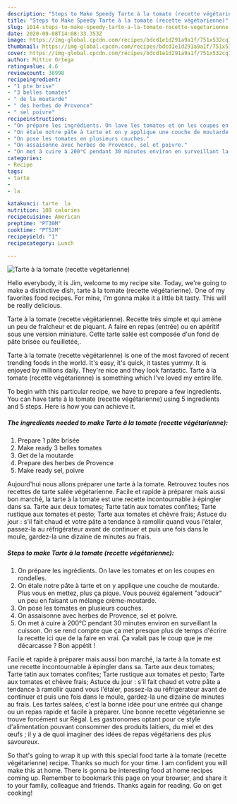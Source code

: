 ```yaml
---
description: "Steps to Make Speedy Tarte à la tomate (recette végétarienne)"
title: "Steps to Make Speedy Tarte à la tomate (recette végétarienne)"
slug: 1014-steps-to-make-speedy-tarte-a-la-tomate-recette-vegetarienne
date: 2020-09-08T14:08:33.353Z
image: https://img-global.cpcdn.com/recipes/bdcd1e1d291a9a1f/751x532cq70/tarte-a-la-tomate-recette-vegetarienne-photo-principale-de-la-recette.jpg
thumbnail: https://img-global.cpcdn.com/recipes/bdcd1e1d291a9a1f/751x532cq70/tarte-a-la-tomate-recette-vegetarienne-photo-principale-de-la-recette.jpg
cover: https://img-global.cpcdn.com/recipes/bdcd1e1d291a9a1f/751x532cq70/tarte-a-la-tomate-recette-vegetarienne-photo-principale-de-la-recette.jpg
author: Mittie Ortega
ratingvalue: 4.6
reviewcount: 38998
recipeingredient:
- "1 pte brise"
- "3 belles tomates"
- " de la moutarde"
- " des herbes de Provence"
- " sel poivre"
recipeinstructions:
- "On prépare les ingrédients. On lave les tomates et on les coupes en rondelles."
- "On étale notre pâte à tarte et on y applique une couche de moutarde. Plus vous en mettez, plus ça pique. Vous pouvez également &#34;adoucir&#34; un peu en faisant un mélange crème-moutarde."
- "On pose les tomates en plusieurs couches."
- "On assaisonne avec herbes de Provence, sel et poivre."
- "On met à cuire à 200°C pendant 30 minutes environ en surveillant la cuisson. On se rend compte que ça met presque plus de temps d&#39;écrire la recette ici que de la faire en vrai. Ça valait pas le coup que je me décarcasse ? Bon appétit !"
categories:
- Recipe
tags:
- tarte
- 
- la

katakunci: tarte  la 
nutrition: 108 calories
recipecuisine: American
preptime: "PT30M"
cooktime: "PT52M"
recipeyield: "1"
recipecategory: Lunch

---
```



![Tarte à la tomate (recette végétarienne)](https://img-global.cpcdn.com/recipes/bdcd1e1d291a9a1f/751x532cq70/tarte-a-la-tomate-recette-vegetarienne-photo-principale-de-la-recette.jpg)

Hello everybody, it is Jim, welcome to my recipe site. Today, we're going to make a distinctive dish, tarte à la tomate (recette végétarienne). One of my favorites food recipes. For mine, I'm gonna make it a little bit tasty. This will be really delicious.

Tarte à la tomate (recette végétarienne). Recette très simple et qui amène un peu de fraîcheur et de piquant. A faire en repas (entrée) ou en apéritif sous une version miniature. Cette tarte salée est composée d&#39;un fond de pâte brisée ou feuilletée,.

Tarte à la tomate (recette végétarienne) is one of the most favored of recent trending foods in the world. It's easy, it's quick, it tastes yummy. It is enjoyed by millions daily. They're nice and they look fantastic. Tarte à la tomate (recette végétarienne) is something which I've loved my entire life.


To begin with this particular recipe, we have to prepare a few ingredients. You can have tarte à la tomate (recette végétarienne) using 5 ingredients and 5 steps. Here is how you can achieve it.

<!--inarticleads1-->

##### The ingredients needed to make Tarte à la tomate (recette végétarienne):

1. Prepare 1 pâte brisée
1. Make ready 3 belles tomates
1. Get  de la moutarde
1. Prepare  des herbes de Provence
1. Make ready  sel, poivre


Aujourd&#39;hui nous allons préparer une tarte à la tomate. Retrouvez toutes nos recettes de tarte salée végétarienne. Facile et rapide à préparer mais aussi bon marché, la tarte à la tomate est une recette incontournable à épingler dans sa. Tarte aux deux tomates; Tarte tatin aux tomates confites; Tarte rustique aux tomates et pesto; Tarte aux tomates et chèvre frais; Astuce du jour : s&#39;il fait chaud et votre pâte a tendance à ramollir quand vous l&#39;étaler, passez-la au réfrigérateur avant de continuer et puis une fois dans le moule, gardez-la une dizaine de minutes au frais. 

<!--inarticleads2-->

##### Steps to make Tarte à la tomate (recette végétarienne):

1. On prépare les ingrédients. On lave les tomates et on les coupes en rondelles.
1. On étale notre pâte à tarte et on y applique une couche de moutarde. Plus vous en mettez, plus ça pique. Vous pouvez également &#34;adoucir&#34; un peu en faisant un mélange crème-moutarde.
1. On pose les tomates en plusieurs couches.
1. On assaisonne avec herbes de Provence, sel et poivre.
1. On met à cuire à 200°C pendant 30 minutes environ en surveillant la cuisson. On se rend compte que ça met presque plus de temps d&#39;écrire la recette ici que de la faire en vrai. Ça valait pas le coup que je me décarcasse ? Bon appétit !


Facile et rapide à préparer mais aussi bon marché, la tarte à la tomate est une recette incontournable à épingler dans sa. Tarte aux deux tomates; Tarte tatin aux tomates confites; Tarte rustique aux tomates et pesto; Tarte aux tomates et chèvre frais; Astuce du jour : s&#39;il fait chaud et votre pâte a tendance à ramollir quand vous l&#39;étaler, passez-la au réfrigérateur avant de continuer et puis une fois dans le moule, gardez-la une dizaine de minutes au frais. Les tartes salées, c&#39;est la bonne idée pour une entrée qui change ou un repas rapide et facile à préparer. Une bonne recette végétarienne se trouve forcément sur Régal. Les gastronomes optant pour ce style d&#39;alimentation pouvant consommer des produits laitiers, du miel et des œufs ; il y a de quoi imaginer des idées de repas végétariens des plus savoureux. 

So that's going to wrap it up with this special food tarte à la tomate (recette végétarienne) recipe. Thanks so much for your time. I am confident you will make this at home. There is gonna be interesting food at home recipes coming up. Remember to bookmark this page on your browser, and share it to your family, colleague and friends. Thanks again for reading. Go on get cooking!

